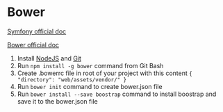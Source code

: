# Bower

[Symfony official doc](http://symfony.com/doc/current/cookbook/frontend/bower.html)

[Bower official doc](http://bower.io/)

1. Install [NodeJS](https://nodejs.org/en/) and [Git](http://git-scm.com/)
2. Run `npm install -g bower` command from Git Bash
3. Create .bowerrc file in root of your project with this content `{ "directory": "web/assets/vendor/" }`
4. Run `bower init` command to create bower.json file
5. Run `bower install --save boostrap` command to install boostrap and save it to the bower.json file
